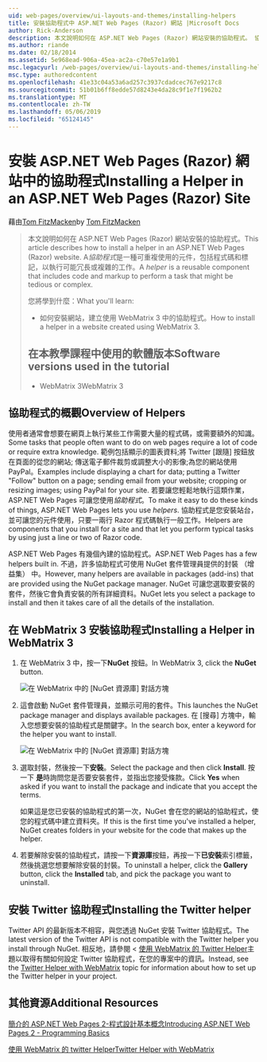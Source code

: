 ```yaml
---
uid: web-pages/overview/ui-layouts-and-themes/installing-helpers
title: 安裝協助程式中 ASP.NET Web Pages (Razor) 網站 |Microsoft Docs
author: Rick-Anderson
description: 本文說明如何在 ASP.NET Web Pages (Razor) 網站安裝的協助程式。 協助程式是一種可重複使用的元件，包括程式碼和標記，以每個...
ms.author: riande
ms.date: 02/18/2014
ms.assetid: 5e968ead-906a-45ea-ac2a-c70e57e1a9b1
msc.legacyurl: /web-pages/overview/ui-layouts-and-themes/installing-helpers
msc.type: authoredcontent
ms.openlocfilehash: 41e33c04a53a6ad257c3937cdadcec767e9217c8
ms.sourcegitcommit: 51b01b6ff8edde57d8243e4da28c9f1e7f1962b2
ms.translationtype: MT
ms.contentlocale: zh-TW
ms.lasthandoff: 05/06/2019
ms.locfileid: "65124145"
---
```

# <a name="installing-a-helper-in-an-aspnet-web-pages-razor-site"></a><span data-ttu-id="452fb-104">安裝 ASP.NET Web Pages (Razor) 網站中的協助程式</span><span class="sxs-lookup"><span data-stu-id="452fb-104">Installing a Helper in an ASP.NET Web Pages (Razor) Site</span></span>

<span data-ttu-id="452fb-105">藉由[Tom FitzMacken](https://github.com/tfitzmac)</span><span class="sxs-lookup"><span data-stu-id="452fb-105">by [Tom FitzMacken](https://github.com/tfitzmac)</span></span>

> <span data-ttu-id="452fb-106">本文說明如何在 ASP.NET Web Pages (Razor) 網站安裝的協助程式。</span><span class="sxs-lookup"><span data-stu-id="452fb-106">This article describes how to install a helper in an ASP.NET Web Pages (Razor) website.</span></span> <span data-ttu-id="452fb-107">A*協助程式*是一種可重複使用的元件，包括程式碼和標記，以執行可能冗長或複雜的工作。</span><span class="sxs-lookup"><span data-stu-id="452fb-107">A *helper* is a reusable component that includes code and markup to perform a task that might be tedious or complex.</span></span>
> 
> <span data-ttu-id="452fb-108">您將學到什麼：</span><span class="sxs-lookup"><span data-stu-id="452fb-108">What you'll learn:</span></span>
> 
> - <span data-ttu-id="452fb-109">如何安裝網站，建立使用 WebMatrix 3 中的協助程式。</span><span class="sxs-lookup"><span data-stu-id="452fb-109">How to install a helper in a website created using WebMatrix 3.</span></span>
>   
> 
> ## <a name="software-versions-used-in-the-tutorial"></a><span data-ttu-id="452fb-110">在本教學課程中使用的軟體版本</span><span class="sxs-lookup"><span data-stu-id="452fb-110">Software versions used in the tutorial</span></span>
> 
> 
> - <span data-ttu-id="452fb-111">WebMatrix 3</span><span class="sxs-lookup"><span data-stu-id="452fb-111">WebMatrix 3</span></span>

## <a name="overview-of-helpers"></a><span data-ttu-id="452fb-112">協助程式的概觀</span><span class="sxs-lookup"><span data-stu-id="452fb-112">Overview of Helpers</span></span>

<span data-ttu-id="452fb-113">使用者通常會想要在網頁上執行某些工作需要大量的程式碼，或需要額外的知識。</span><span class="sxs-lookup"><span data-stu-id="452fb-113">Some tasks that people often want to do on web pages require a lot of code or require extra knowledge.</span></span> <span data-ttu-id="452fb-114">範例包括顯示的圖表資料;將 Twitter [跟隨] 按鈕放在頁面的從您的網站; 傳送電子郵件裁剪或調整大小的影像;為您的網站使用 PayPal。</span><span class="sxs-lookup"><span data-stu-id="452fb-114">Examples include displaying a chart for data; putting a Twitter "Follow" button on a page; sending email from your website; cropping or resizing images; using PayPal for your site.</span></span> <span data-ttu-id="452fb-115">若要讓您輕鬆地執行這類作業，ASP.NET Web Pages 可讓您使用*協助程式*。</span><span class="sxs-lookup"><span data-stu-id="452fb-115">To make it easy to do these kinds of things, ASP.NET Web Pages lets you use *helpers*.</span></span> <span data-ttu-id="452fb-116">協助程式是您安裝站台，並可讓您的元件使用，只要一兩行 Razor 程式碼執行一般工作。</span><span class="sxs-lookup"><span data-stu-id="452fb-116">Helpers are components that you install for a site and that let you perform typical tasks by using just a line or two of Razor code.</span></span>

<span data-ttu-id="452fb-117">ASP.NET Web Pages 有幾個內建的協助程式。</span><span class="sxs-lookup"><span data-stu-id="452fb-117">ASP.NET Web Pages has a few helpers built in.</span></span> <span data-ttu-id="452fb-118">不過，許多協助程式可使用 NuGet 套件管理員提供的封裝 （增益集） 中。</span><span class="sxs-lookup"><span data-stu-id="452fb-118">However, many helpers are available in packages (add-ins) that are provided using the NuGet package manager.</span></span> <span data-ttu-id="452fb-119">NuGet 可讓您選取要安裝的套件，然後它會負責安裝的所有詳細資料。</span><span class="sxs-lookup"><span data-stu-id="452fb-119">NuGet lets you select a package to install and then it takes care of all the details of the installation.</span></span>

## <a name="installing-a-helper-in-webmatrix-3"></a><span data-ttu-id="452fb-120">在 WebMatrix 3 安裝協助程式</span><span class="sxs-lookup"><span data-stu-id="452fb-120">Installing a Helper in WebMatrix 3</span></span>

1. <span data-ttu-id="452fb-121">在 WebMatrix 3 中，按一下**NuGet**  按鈕。</span><span class="sxs-lookup"><span data-stu-id="452fb-121">In WebMatrix 3, click the **NuGet** button.</span></span>

    ![在 WebMatrix 中的 [NuGet 資源庫] 對話方塊](installing-helpers/_static/image1.png)
2. <span data-ttu-id="452fb-123">這會啟動 NuGet 套件管理員，並顯示可用的套件。</span><span class="sxs-lookup"><span data-stu-id="452fb-123">This launches the NuGet package manager and displays available packages.</span></span> <span data-ttu-id="452fb-124">在 [搜尋] 方塊中，輸入您想要安裝的協助程式是關鍵字。</span><span class="sxs-lookup"><span data-stu-id="452fb-124">In the search box, enter a keyword for the helper you want to install.</span></span>

    ![在 WebMatrix 中的 [NuGet 資源庫] 對話方塊](installing-helpers/_static/image2.png)
3. <span data-ttu-id="452fb-126">選取封裝，然後按一下**安裝**。</span><span class="sxs-lookup"><span data-stu-id="452fb-126">Select the package and then click **Install**.</span></span> <span data-ttu-id="452fb-127">按一下 **是**時詢問您是否要安裝套件，並指出您接受條款。</span><span class="sxs-lookup"><span data-stu-id="452fb-127">Click **Yes** when asked if you want to install the package and indicate that you accept the terms.</span></span>

     <span data-ttu-id="452fb-128">如果這是您已安裝的協助程式的第一次，NuGet 會在您的網站的協助程式，使您的程式碼中建立資料夾。</span><span class="sxs-lookup"><span data-stu-id="452fb-128">If this is the first time you've installed a helper, NuGet creates folders in your website for the code that makes up the helper.</span></span>
4. <span data-ttu-id="452fb-129">若要解除安裝的協助程式，請按一下**資源庫**按鈕，再按一下**已安裝**索引標籤，然後挑選您想要解除安裝的封裝。</span><span class="sxs-lookup"><span data-stu-id="452fb-129">To uninstall a helper, click the **Gallery** button, click the **Installed** tab, and pick the package you want to uninstall.</span></span>

## <a name="installing-the-twitter-helper"></a><span data-ttu-id="452fb-130">安裝 Twitter 協助程式</span><span class="sxs-lookup"><span data-stu-id="452fb-130">Installing the Twitter helper</span></span>

<span data-ttu-id="452fb-131">Twitter API 的最新版本不相容，與您透過 NuGet 安裝 Twitter 協助程式。</span><span class="sxs-lookup"><span data-stu-id="452fb-131">The latest version of the Twitter API is not compatible with the Twitter helper you install through NuGet.</span></span> <span data-ttu-id="452fb-132">相反地，請參閱 <<c0> [ 使用 WebMatrix 的 Twitter Helper](twitter-helper.md)主題以取得有關如何設定 Twitter 協助程式，在您的專案中的資訊。</span><span class="sxs-lookup"><span data-stu-id="452fb-132">Instead, see the [Twitter Helper with WebMatrix](twitter-helper.md) topic for information about how to set up the Twitter helper in your project.</span></span>

<a id="Additional_Resources"></a>
## <a name="additional-resources"></a><span data-ttu-id="452fb-133">其他資源</span><span class="sxs-lookup"><span data-stu-id="452fb-133">Additional Resources</span></span>

[<span data-ttu-id="452fb-134">簡介的 ASP.NET Web Pages 2-程式設計基本概念</span><span class="sxs-lookup"><span data-stu-id="452fb-134">Introducing ASP.NET Web Pages 2 - Programming Basics</span></span>](../getting-started/introducing-razor-syntax-c.md)

[<span data-ttu-id="452fb-135">使用 WebMatrix 的 twitter Helper</span><span class="sxs-lookup"><span data-stu-id="452fb-135">Twitter Helper with WebMatrix</span></span>](twitter-helper.md)
